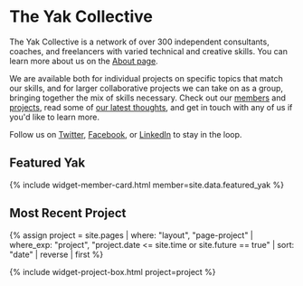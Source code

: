 ---
---
# The Yak Collective

The Yak Collective is a network of over 300 independent consultants, coaches, and freelancers with varied technical and creative skills. You can learn more about us on the [About page](/about/).

We are available both for individual projects on specific topics that match our skills, and for larger collaborative projects we can take on as a group, bringing together the mix of skills necessary. Check out our [members](/members/) and [projects](/projects/), read some of [our latest thoughts](/writings/), and get in touch with any of us if you'd like to learn more.

Follow us on [Twitter](https://twitter.com/yak_collective), [Facebook](https://www.facebook.com/theyakcollective/), or [LinkedIn](https://www.linkedin.com/company/yak-collective/) to stay in the loop.

## Featured Yak

{% include widget-member-card.html member=site.data.featured_yak %}

## Most Recent Project

{% assign project = site.pages | where: "layout", "page-project"
                               | where_exp: "project", "project.date <= site.time or site.future == true"
                               | sort: "date"
                               | reverse
                               | first %}

{% include widget-project-box.html project=project %}
